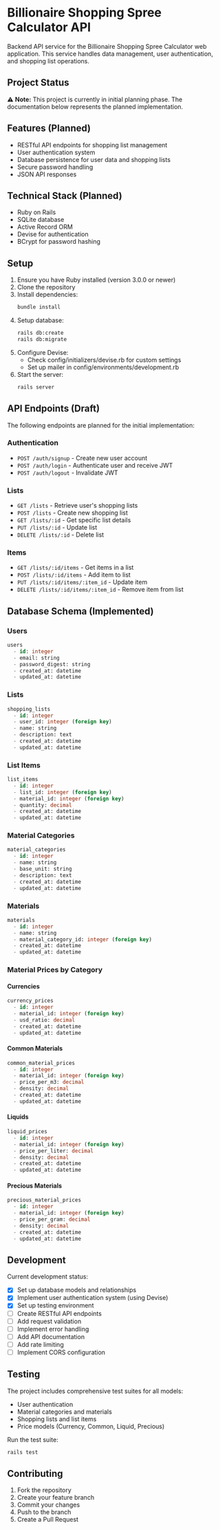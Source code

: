 # Billionaire Shopping Spree Calculator API

Backend API service for the Billionaire Shopping Spree Calculator web application. This service handles data management, user authentication, and shopping list operations.

## Project Status

⚠️ **Note:** This project is currently in initial planning phase. The documentation below represents the planned implementation.

## Features (Planned)

- RESTful API endpoints for shopping list management
- User authentication system
- Database persistence for user data and shopping lists
- Secure password handling
- JSON API responses

## Technical Stack (Planned)

- Ruby on Rails
- SQLite database
- Active Record ORM
- Devise for authentication
- BCrypt for password hashing

## Setup

1. Ensure you have Ruby installed (version 3.0.0 or newer)
2. Clone the repository
3. Install dependencies:
   ```bash
   bundle install
   ```
4. Setup database:
   ```bash
   rails db:create
   rails db:migrate
   ```
5. Configure Devise:
   - Check config/initializers/devise.rb for custom settings
   - Set up mailer in config/environments/development.rb
6. Start the server:
   ```bash
   rails server
   ```

## API Endpoints (Draft)

The following endpoints are planned for the initial implementation:

### Authentication
- `POST /auth/signup` - Create new user account
- `POST /auth/login` - Authenticate user and receive JWT
- `POST /auth/logout` - Invalidate JWT

### Lists
- `GET /lists` - Retrieve user's shopping lists
- `POST /lists` - Create new shopping list
- `GET /lists/:id` - Get specific list details
- `PUT /lists/:id` - Update list
- `DELETE /lists/:id` - Delete list

### Items
- `GET /lists/:id/items` - Get items in a list
- `POST /lists/:id/items` - Add item to list
- `PUT /lists/:id/items/:item_id` - Update item
- `DELETE /lists/:id/items/:item_id` - Remove item from list

## Database Schema (Implemented)

### Users
```sql
users
  - id: integer
  - email: string
  - password_digest: string
  - created_at: datetime
  - updated_at: datetime
```

### Lists
```sql
shopping_lists
  - id: integer
  - user_id: integer (foreign key)
  - name: string
  - description: text
  - created_at: datetime
  - updated_at: datetime
```

### List Items
```sql
list_items
  - id: integer
  - list_id: integer (foreign key)
  - material_id: integer (foreign key)
  - quantity: decimal
  - created_at: datetime
  - updated_at: datetime
```

### Material Categories
```sql
material_categories
  - id: integer
  - name: string
  - base_unit: string
  - description: text
  - created_at: datetime
  - updated_at: datetime
```

### Materials
```sql
materials
  - id: integer
  - name: string
  - material_category_id: integer (foreign key)
  - created_at: datetime
  - updated_at: datetime
```

### Material Prices by Category

#### Currencies
```sql
currency_prices
  - id: integer
  - material_id: integer (foreign key)
  - usd_ratio: decimal
  - created_at: datetime
  - updated_at: datetime
```

#### Common Materials
```sql
common_material_prices
  - id: integer
  - material_id: integer (foreign key)
  - price_per_m3: decimal
  - density: decimal
  - created_at: datetime
  - updated_at: datetime
```

#### Liquids
```sql
liquid_prices
  - id: integer
  - material_id: integer (foreign key)
  - price_per_liter: decimal
  - density: decimal
  - created_at: datetime
  - updated_at: datetime
```

#### Precious Materials
```sql
precious_material_prices
  - id: integer
  - material_id: integer (foreign key)
  - price_per_gram: decimal
  - density: decimal
  - created_at: datetime
  - updated_at: datetime
```

## Development

Current development status:

- [x] Set up database models and relationships
- [x] Implement user authentication system (using Devise)
- [x] Set up testing environment
- [ ] Create RESTful API endpoints
- [ ] Add request validation
- [ ] Implement error handling
- [ ] Add API documentation
- [ ] Add rate limiting
- [ ] Implement CORS configuration

## Testing

The project includes comprehensive test suites for all models:
- User authentication
- Material categories and materials
- Shopping lists and list items
- Price models (Currency, Common, Liquid, Precious)

Run the test suite:
```bash
rails test
```

## Contributing

1. Fork the repository
2. Create your feature branch
3. Commit your changes
4. Push to the branch
5. Create a Pull Request
